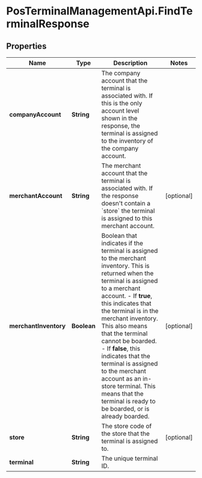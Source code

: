 # PosTerminalManagementApi.FindTerminalResponse

## Properties

Name | Type | Description | Notes
------------ | ------------- | ------------- | -------------
**companyAccount** | **String** | The company account that the terminal is associated with. If this is the only account level shown in the response, the terminal is assigned to the inventory of the company account. | 
**merchantAccount** | **String** | The merchant account that the terminal is associated with. If the response doesn&#39;t contain a &#x60;store&#x60; the terminal is assigned to this merchant account. | [optional] 
**merchantInventory** | **Boolean** | Boolean that indicates if the terminal is assigned to the merchant inventory. This is returned when the terminal is assigned to a merchant account.  - If **true**, this indicates that the terminal is in the merchant inventory. This also means that the terminal cannot be boarded.  - If **false**, this indicates that the terminal is assigned to the merchant account as an in-store terminal. This means that the terminal is ready to be boarded, or is already boarded. | [optional] 
**store** | **String** | The store code of the store that the terminal is assigned to. | [optional] 
**terminal** | **String** | The unique terminal ID. | 


